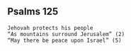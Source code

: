 ## Psalms 125

```
Jehovah protects his people
“As mountains surround Jerusalem” (2)
“May there be peace upon Israel” (5)
```

